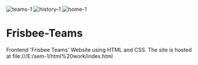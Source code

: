 ![teams-1](https://user-images.githubusercontent.com/79749919/147814397-51f30f61-f5e6-4ef7-9fb1-d5c185d37b9a.jpg)
![history-1](https://user-images.githubusercontent.com/79749919/147814435-b35e7e96-0c39-495f-bb9c-05142ae737b5.jpg)
![home-1](https://user-images.githubusercontent.com/79749919/147814372-7a28c749-0888-4a21-99b7-58382b1c7c92.jpg)
# Frisbee-Teams
Frontend 'Frisbee Teams' Website using HTML and CSS.
The site is hosted at file:///E:/sem-1/html%20work/index.html
